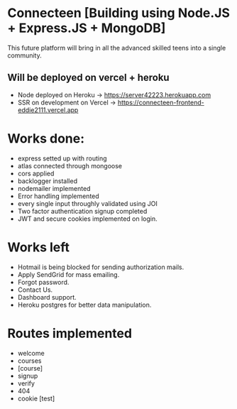 # Connecteen [Building using Node.JS + Express.JS + MongoDB]

This future platform will bring in all the advanced skilled teens into a single community.

## Will be deployed on vercel + heroku

- Node deployed on Heroku
 → https://server42223.herokuapp.com
- SSR on development on Vercel
 → https://connecteen-frontend-eddie2111.vercel.app

# Works done:
- express setted up with routing
- atlas connected through mongoose
- cors applied
- backlogger installed
- nodemailer implemented
- Error handling implemented
- every single input throughly validated using JOI
- Two factor authentication signup completed
- JWT and secure cookies implemented on login.

# Works left
- Hotmail is being blocked for sending authorization mails.
- Apply SendGrid for mass emailing.
- Forgot password.
- Contact Us.
- Dashboard support.
- Heroku postgres for better data manipulation.

# Routes implemented
- welcome
- courses
- [course]
- signup
- verify
- 404
- cookie [test]
